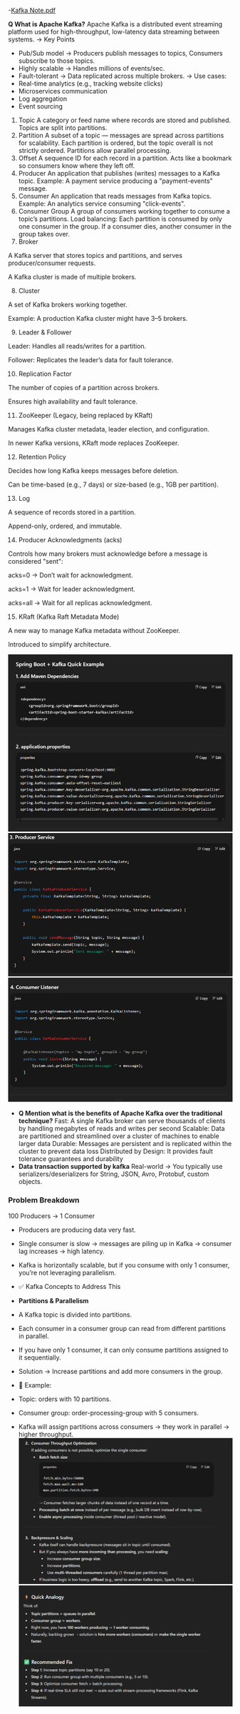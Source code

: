 -[Kafka Note.pdf](/data-structure-algorithms/src/main/java/com/hemant/interview/theory/pdf)

**Q What is Apache Kafka?**
Apache Kafka is a distributed event streaming platform used for high-throughput,
low-latency data streaming between systems.
-> Key Points
* Pub/Sub model → Producers publish messages to topics, Consumers subscribe to those topics.
* Highly scalable → Handles millions of events/sec.
* Fault-tolerant → Data replicated across multiple brokers.
-> Use cases:
* Real-time analytics (e.g., tracking website clicks)
* Microservices communication
* Log aggregation
* Event sourcing
1. Topic
   A category or feed name where records are stored and published.
   Topics are split into partitions.
2. Partition
A subset of a topic — messages are spread across partitions for scalability.
Each partition is ordered, but the topic overall is not strictly ordered.
Partitions allow parallel processing.
3. Offset
A sequence ID for each record in a partition.
Acts like a bookmark so consumers know where they left off. 
4. Producer
An application that publishes (writes) messages to a Kafka topic.
Example: A payment service producing a "payment-events" message.
5. Consumer
An application that reads messages from Kafka topics.
Example: An analytics service consuming "click-events".
6. Consumer Group
A group of consumers working together to consume a topic’s partitions.
Load balancing: Each partition is consumed by only one consumer in the group.
If a consumer dies, another consumer in the group takes over.
7. Broker

A Kafka server that stores topics and partitions, and serves producer/consumer requests.

A Kafka cluster is made of multiple brokers.

8. Cluster

A set of Kafka brokers working together.

Example: A production Kafka cluster might have 3–5 brokers.

9. Leader & Follower

Leader: Handles all reads/writes for a partition.

Follower: Replicates the leader’s data for fault tolerance.

10. Replication Factor

The number of copies of a partition across brokers.

Ensures high availability and fault tolerance.

11. ZooKeeper (Legacy, being replaced by KRaft)

Manages Kafka cluster metadata, leader election, and configuration.

In newer Kafka versions, KRaft mode replaces ZooKeeper.

12. Retention Policy

Decides how long Kafka keeps messages before deletion.

Can be time-based (e.g., 7 days) or size-based (e.g., 1GB per partition).

13. Log

A sequence of records stored in a partition.

Append-only, ordered, and immutable.

14. Producer Acknowledgments (acks)

Controls how many brokers must acknowledge before a message is considered "sent":

acks=0 → Don’t wait for acknowledgment.

acks=1 → Wait for leader acknowledgment.

acks=all → Wait for all replicas acknowledgment.

15. KRaft (Kafka Raft Metadata Mode)

A new way to manage Kafka metadata without ZooKeeper.

Introduced to simplify architecture.


![img.png](..%2Fimages%2Fkafka%2Fimg.png)
![img_1.png](..%2Fimages%2Fkafka%2Fimg_1.png)
![img_2.png](..%2Fimages%2Fkafka%2Fimg_2.png)

- **Q Mention what is the benefits of Apache Kafka over the traditional technique?**
Fast: A single Kafka broker can serve thousands of clients by handling megabytes of reads and writes per second
Scalable: Data are partitioned and streamlined over a cluster of machines to enable larger data
Durable: Messages are persistent and is replicated within the cluster to prevent data loss
Distributed by Design: It provides fault tolerance guarantees and durability
-  **Data transaction supported by kafka**
   Real-world → You typically use serializers/deserializers for String, JSON, Avro, Protobuf, custom objects.

### Problem Breakdown
100 Producers → 1 Consumer
- Producers are producing data very fast.
- Single consumer is slow → messages are piling up in Kafka → consumer lag increases → high latency.
- Kafka is horizontally scalable, but if you consume with only 1 consumer, you’re not leveraging parallelism.

- ✅ Kafka Concepts to Address This

- **Partitions & Parallelism**
- A Kafka topic is divided into partitions.
- Each consumer in a consumer group can read from different partitions in parallel.
- If you have only 1 consumer, it can only consume partitions assigned to it sequentially.
- Solution → Increase partitions and add more consumers in the group.
- 🔹 Example:
- Topic: orders with 10 partitions.
- Consumer group: order-processing-group with 5 consumers.
- Kafka will assign partitions across consumers → they work in parallel → higher throughput.
![img_3.png](../images/kafka/img_3.png)
![img_4.png](../images/kafka/img_4.png)